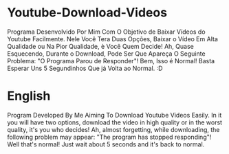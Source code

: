 # Youtube-Download-Videos
Programa Desenvolvido Por Mim Com O Objetivo de Baixar Vídeos do Youtube Facilmente.
Nele Você Tera Duas Opções, Baixar o Vídeo Em Alta Qualidade ou Na Pior Qualidade, è Você Quem Decide!
Ah, Quase Esquecendo, Durante o Download, Pode Ser Que Apareça O Seguinte Problema: "O Programa Parou de Responder"!
Bem, Isso é Normal! Basta Esperar Uns 5 Segundinhos Que já Volta ao Normal. :D


# English
Program Developed By Me Aiming To Download Youtube Videos Easily.
In it you will have two options, download the video in high quality or in the worst quality, it's you who decides!
Ah, almost forgetting, while downloading, the following problem may appear: "The program has stopped responding"!
Well that's normal! Just wait about 5 seconds and it's back to normal.

